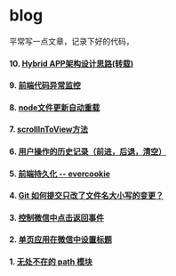# blog
平常写一点文章，记录下好的代码，

#### 10. [Hybrid APP架构设计思路(转载)](https://github.com/Liqihan/blog/issues/9)
#### 9. [前端代码异常监控](https://github.com/Liqihan/blog/issues/9)
#### 8. [node文件更新自动重载](https://github.com/Liqihan/blog/issues/6)
#### 7. [scrollInToView方法](https://github.com/Liqihan/blog/issues/8)
#### 6. [用户操作的历史记录（前进，后退，清空）](https://github.com/Liqihan/blog/issues/7)
#### 5. [前端持久化 -- evercookie](https://github.com/Liqihan/blog/issues/5)
#### 4. [Git 如何提交只改了文件名大小写的变更？](https://github.com/Liqihan/blog/issues/4)
#### 3. [控制微信中点击返回事件](https://github.com/Liqihan/blog/issues/3)
#### 2. [单页应用在微信中设置标题](https://github.com/Liqihan/blog/issues/2)
#### 1. [无处不在的 path 模块](https://github.com/Liqihan/blog/issues/1)
